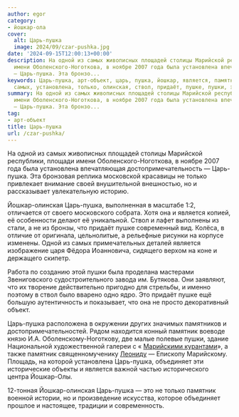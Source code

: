 ```yaml
---
author: egor
category:
- йошкар-ола
cover:
  alt: Царь-пушка
  image: 2024/09/czar-pushka.jpg
date: '2024-09-15T12:00:13+00:00'
description: На одной из самых живописных площадей столицы Марийской республики, площади
  имени Оболенского-Ноготкова, в ноябре 2007 года была установлена впечатляющая достопримечательность
  — Царь-пушка. Эта бронзо...
keywords: Царь-пушка, арт-объект, царь, пушка, йошкар, является, памятник, одной,
  самых, установлена, только, олинская, ствол, придаёт, пушке, пушки, это
summary: На одной из самых живописных площадей столицы Марийской республики, площади
  имени Оболенского-Ноготкова, в ноябре 2007 года была установлена впечатляющая достопримечательность
  — Царь-пушка. Эта бронзо...
tag:
- арт-объект
title: Царь-пушка
url: /czar-pushka/
---
```


На одной из самых живописных площадей столицы Марийской республики, площади имени Оболенского-Ноготкова, в ноябре 2007 года была установлена впечатляющая достопримечательность — Царь-пушка. Эта бронзовая реплика московской красавицы не только привлекает внимание своей внушительной внешностью, но и рассказывает увлекательную историю.

Йошкар-олинская Царь-пушка, выполненная в масштабе 1:2, отличается от своего московского собрата. Хотя она и является копией, её особенности делают её уникальной. Ствол и лафет выполнены из стали, а не из бронзы, что придаёт пушке современный вид. Колёса, в отличие от оригинала, цельнолитые, а рельефные рисунки на корпусе изменены. Одной из самых примечательных деталей является изображение царя Фёдора Иоанновича, сидящего верхом на коне и держащего скипетр.

Работа по созданию этой пушки была проделана мастерами Звениговского судостроительного завода им. Бутякова. Они заявляют, что их творение действительно пригодно для стрельбы, и именно поэтому в ствол было вварено одно ядро. Это придаёт пушке ещё большую аутентичность и показывает, что она не просто декоративный объект.

Царь-пушка расположена в окружении других значимых памятников и достопримечательностей. Рядом находится конный памятник воеводе князю И.А. Оболенскому-Ноготкову, две малые полевые пушки, здание Национальной художественной галереи с « [Марийскими курантами](/chasy-s-oslom/)», а также памятник священномученику [Леониду](/leonid/) — Епископу Марийскому. Площадь, на которой установлена Царь-пушка, объединяет эти исторические объекты и является важной частью исторического центра Йошкар-Олы.

12-тонная Йошкар-олинская Царь-пушка — это не только памятник военной истории, но и произведение искусства, которое объединяет прошлое и настоящее, традиции и современность.